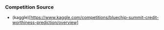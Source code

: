 ### Competition Source
* (kaggle)[https://www.kaggle.com/competitions/bluechip-summit-credit-worthiness-prediction/overview]
